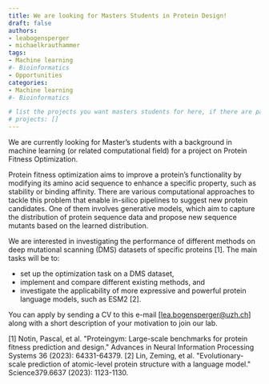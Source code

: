 ```yaml
---
title: We are looking for Masters Students in Protein Design!
draft: false
authors:
- leabogensperger
- michaelkrauthammer
tags: 
- Machine learning
#- Bioinformatics
- Opportunities
categories:
- Machine learning
#- Bioinformatics

# list the projects you want masters students for here, if there are pages for them
# projects: []
---
```


We are currently looking for Master’s students with a background in machine learning (or related computational field) for a project on Protein Fitness Optimization. 

Protein fitness optimization aims to improve a protein’s functionality by modifying its amino acid sequence to enhance a specific property, such as stability or binding affinity. There are various computational approaches to tackle this problem that enable in-silico pipelines to suggest new protein candidates. One of them involves generative models, which aim to capture the distribution of protein sequence data and propose new sequence mutants based on the learned distribution. 

We are interested in investigating the performance of different methods on deep mutational scanning (DMS) datasets of specific proteins [1]. The main tasks will be to:

- set up the optimization task on a DMS dataset,
- implement and compare different existing methods, and
- investigate the applicability of more expressive and powerful protein language models, such as ESM2 [2].

You can apply by sending a CV to this e-mail [lea.bogensperger@uzh.ch] along with a short description of your motivation to join our lab.

[1] Notin, Pascal, et al. "Proteingym: Large-scale benchmarks for protein fitness prediction and design." Advances in Neural Information Processing Systems 36 (2023): 64331-64379.
[2] Lin, Zeming, et al. "Evolutionary-scale prediction of atomic-level protein structure with a language model." Science379.6637 (2023): 1123-1130.